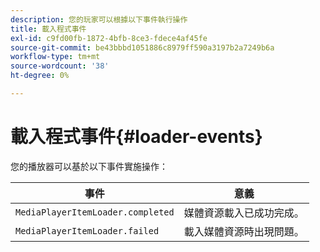 ```yaml
---
description: 您的玩家可以根據以下事件執行操作
title: 載入程式事件
exl-id: c9fd00fb-1872-4bfb-8ce3-fdece4af45fe
source-git-commit: be43bbbd1051886c8979ff590a3197b2a7249b6a
workflow-type: tm+mt
source-wordcount: '38'
ht-degree: 0%

---
```


# 載入程式事件{#loader-events}

您的播放器可以基於以下事件實施操作：

| 事件 | 意義 |
|---|---|
| `MediaPlayerItemLoader.completed` | 媒體資源載入已成功完成。 |
| `MediaPlayerItemLoader.failed` | 載入媒體資源時出現問題。 |
